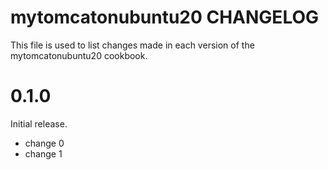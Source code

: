 # mytomcatonubuntu20 CHANGELOG

This file is used to list changes made in each version of the mytomcatonubuntu20 cookbook.

# 0.1.0

Initial release.

- change 0
- change 1

